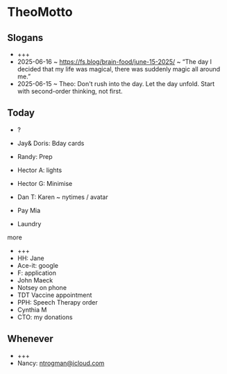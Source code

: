 # TheoMotto

## Slogans

* +++
* 2025-06-16 ~ https://fs.blog/brain-food/june-15-2025/ ~ “The day I decided that my life was magical, there was suddenly magic all around me.”
* 2025-06-15 ~ Theo: Don't rush into the day. Let the day unfold. Start with second-order thinking, not first. 

## Today

* ?
* Jay& Doris: Bday cards

* Randy: Prep
* Hector A: lights
* Hector G: Minimise
* Dan T: Karen ~ nytimes / avatar
* Pay Mia
* Laundry

more

* +++
* HH: Jane
* Ace-it: google 
* F: application
* John Maeck
* Notsey on phone
* TDT Vaccine appointment
* PPH: Speech Therapy order
* Cynthia M
* CTO: my donations

## Whenever

* +++
* Nancy: ntrogman@icloud.com

